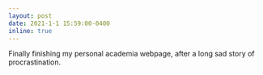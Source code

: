 ```yaml
---
layout: post
date: 2021-1-1 15:59:00-0400
inline: true
---
```


Finally finishing my personal academia webpage, after a long sad story of procrastination.